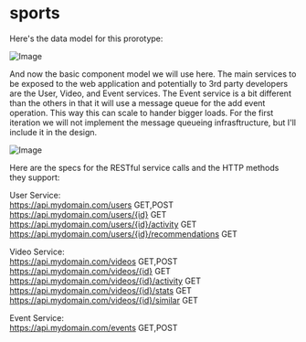 sports
======

Here's the data model for this prorotype:

![Image](../master/flocasts_model.png?raw=true)

And now the basic component model we will use here. The main services to be exposed to the web application and potentially to 3rd party developers are the User, Video, and Event services. The Event service is a bit different than the others in that it will use a message queue for the add event operation. This way this can scale to hander bigger loads. For the first iteration we will not implement the message queueing infrasftructure, but I'll include it in the design.

![Image](../master/sports_component.png?raw=true)

Here are the specs for the RESTful service calls and the HTTP methods they support:

User Service:<br/>
https://api.mydomain.com/users                        GET,POST<br/>
https://api.mydomain.com/users/{id}                   GET<br/>
https://api.mydomain.com/users/{id}/activity          GET<br/>
https://api.mydomain.com/users/{id}/recommendations   GET<br/>

Video Service:<br/>
https://api.mydomain.com/videos               GET,POST<br/>
https://api.mydomain.com/videos/{id}          GET<br/>
https://api.mydomain.com/videos/{id}/activity GET<br/>
https://api.mydomain.com/videos/{id}/stats    GET<br/>
https://api.mydomain.com/videos/{id}/similar  GET<br/>

Event Service:<br/>
https://api.mydomain.com/events               GET,POST<br/>
